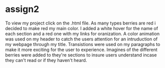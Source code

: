 # assign2
To view my project click on the .html file.
As many types berries are red i decided to make red my main color.
I added a white hover for the name of each section and a red one with my links for oranization.
A color animation was used on my header to catch the users attention for an intruduction of my webpage through my title.
Transistions were used on my paragraphs to make it more exciting for the user to experience.
Imagines of the different berries were added to they're sections to insure users understand incase they can't read or if they haven't heard.

